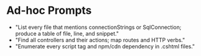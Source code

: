 # Ad-hoc Prompts

- "List every file that mentions connectionStrings or SqlConnection; produce a table of file, line, and snippet."
- "Find all controllers and their actions; map routes and HTTP verbs."
- "Enumerate every script tag and npm/cdn dependency in .cshtml files."
